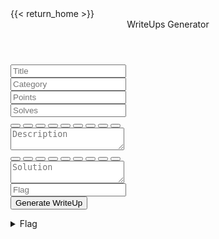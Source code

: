 <head>
  <title>WriteUps Generator</title>
  <link rel="stylesheet" href="https://cdn.jsdelivr.net/npm/bootstrap-icons@1.8.1/font/bootstrap-icons.css">
  <link rel="stylesheet" href="styles.css">
  <script src="scripts.js"></script>
</head>
<div>
<body>
{{< return_home >}}
  <div class="wrapper">
    <header>WriteUps Generator</header>
    <form action="#">
      <div class="dbl-field">
        <div class="field">
          <input type="text" id="txtTitle" name="txtTitle" placeholder="Title">
          <i class='bi bi-hash'></i>
        </div>
        <div class="field">
          <input type="text" id="txtCategory" name="txtCategory" placeholder="Category">
          <i class='bi bi-folder-fill'></i>
        </div>
      </div>
      <div class="dbl-field">
        <div class="field">
          <input type="number" id="txtPoints" name="txtPoints" placeholder="Points">
          <i class='bi bi-123'></i>
        </div>
        <div class="field">
          <input type="number" id="txtSolves" name="txtSolves" placeholder="Solves">
          <i class='bi bi-question-circle-fill'></i>
        </div>
      </div>
      <div class="buttons">
        <button type="button" id="boldBtn_desc" class="optionsBtn" title="Bold" onclick="boldInput_desc()"><i
            class="bi bi-type-bold"></i></button>
        <button type="button" id="italicBtn_desc" class="optionsBtn" title="Italic" onclick="italicInput_desc()"><i
            class="bi bi-type-italic"></i></button>
        <button type="button" id="codeBtn_desc" class="optionsBtn" title="Code" onclick="codeInput_desc()"><i
            class="bi bi-code-slash"></i></button>
        <button type="button" id="listBtn_desc" class="optionsBtn" title="List" onclick="listInput_desc()"><i
            class="bi bi-list-ul"></i></button>
        <button type="button" id="citationBtn_desc" class="optionsBtn" title="Citation"
          onclick="citationInput_desc()"><i class="bi bi-blockquote-left"></i></button>
        <button type="button" id="addImageBtn_desc" class="optionsBtn" title="Image" onclick="addImage_desc()"><i
            class="bi bi-image-fill"></i></button>
        <button type="button" id="addFileBtn_desc" class="optionsBtn" title="Add file" onclick="addFile_desc()"><i
            class="bi bi-file-earmark-plus-fill"></i></button>
        <button type="button" id="linkBtn_desc" class="optionsBtn" title="Link" onclick="linkInput_desc()"><i
            class="bi bi-link-45deg"></i></button>
        <button type="button" id="enterBtn_desc" class="optionsBtn" title="Enter (new line)"
          onclick="enterInput_desc()"><i class="bi bi-arrow-return-left"></i></button>
      </div>
      <div class="message">
        <textarea placeholder="Description" id="description" name="description"></textarea>
        <i class='bi bi-text-indent-left'></i>
      </div>
      <div class="buttons">
        <button type="button" id="boldBtn_soluce" class="optionsBtn" title="Bold" onclick="boldInput_soluce()"><i
            class="bi bi-type-bold"></i></button>
        <button type="button" id="italicBtn_soluce" class="optionsBtn" title="Italic" onclick="italicInput_soluce()"><i
            class="bi bi-type-italic"></i></button>
        <button type="button" id="codeBtn_soluce" class="optionsBtn" title="Code" onclick="codeInput_soluce()"><i
            class="bi bi-code-slash"></i></button>
        <button type="button" id="listBtn_soluce" class="optionsBtn" title="List" onclick="listInput_soluce()"><i
            class="bi bi-list-ul"></i></button>
        <button type="button" id="citationBtn_soluce" class="optionsBtn" title="Citation"
          onclick="citationInput_soluce()"><i class="bi bi-blockquote-left"></i></button>
        <button type="button" id="addImageBtn_soluce" class="optionsBtn" title="Image" onclick="addImage_soluce()"><i
            class="bi bi-image-fill"></i></button>
        <button type="button" id="addFileBtn_soluce" class="optionsBtn" title="Add file" onclick="addFile_soluce()"><i
            class="bi bi-file-earmark-plus-fill"></i></button>
        <button type="button" id="linkBtn_soluce" class="optionsBtn" title="Link" onclick="linkInput_soluce()"><i
            class="bi bi-link-45deg"></i></button>
        <button type="button" id="enterBtn_soluce" class="optionsBtn" title="Enter (new line)"
          onclick="enterInput_soluce()"><i class="bi bi-arrow-return-left"></i></button>
      </div>
      <div class="message">
        <textarea placeholder="Solution" id="solution" name="solution"></textarea>
        <i class='bi bi-body-text'></i>
      </div>
      <div class="dbl-field">
        <div class="field">
          <input type="text" id="txtFlag" name="txtFlag" placeholder="Flag">
          <i class='bi bi-flag-fill'></i>
        </div>
      </div>
      <div class="button-area">
        <button type="button" id="bt" onclick="markdownBuild()">Generate WriteUp</button>
        <span>
        </span>
      </div>
    </form>
  </div>
  <script src="js/writeups-generator/scripts.js"></script>
  <details class="flag-container">
    <summary>Flag</summary>
    <pre><code>picoCTF{tr45h_51ng1ng_502ec42e}</code></pre>
  </details>
</body>
